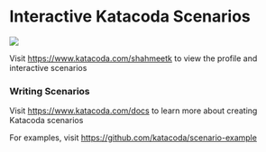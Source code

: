 # Interactive Katacoda Scenarios

[![](http://shields.katacoda.com/katacoda/shahmeetk/count.svg)](https://www.katacoda.com/shahmeetk "Get your profile on Katacoda.com")

Visit https://www.katacoda.com/shahmeetk to view the profile and interactive scenarios

### Writing Scenarios
Visit https://www.katacoda.com/docs to learn more about creating Katacoda scenarios

For examples, visit https://github.com/katacoda/scenario-example
